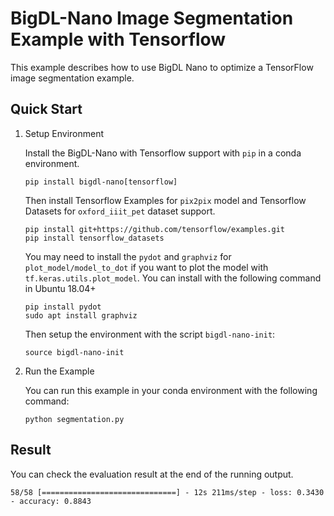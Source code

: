 # BigDL-Nano Image Segmentation Example with Tensorflow

This example describes how to use BigDL Nano to optimize a TensorFlow image segmentation example. 

## Quick Start 

1. Setup Environment

    Install the BigDL-Nano with Tensorflow support with `pip` in a conda environment. 

    ```
    pip install bigdl-nano[tensorflow]
    ```

    Then install Tensorflow Examples for `pix2pix` model and Tensorflow Datasets for `oxford_iiit_pet` dataset support. 

    ```
    pip install git+https://github.com/tensorflow/examples.git
    pip install tensorflow_datasets
    ```

    You may need to install the `pydot` and `graphviz` for `plot_model/model_to_dot` if you want to plot the model with `tf.keras.utils.plot_model`. You can install with the following command in Ubuntu 18.04+

    ```
    pip install pydot
    sudo apt install graphviz
    ```

    Then setup the environment with the script `bigdl-nano-init`:

    ```
    source bigdl-nano-init
    ```

2. Run the Example

    You can run this example in your conda environment with the following command:
    
    ```
    python segmentation.py
    ```

## Result
You can check the evaluation result at the end of the running output.
```
58/58 [==============================] - 12s 211ms/step - loss: 0.3430 - accuracy: 0.8843
```